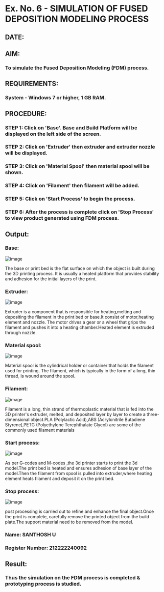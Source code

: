 # Ex. No. 6 - SIMULATION OF FUSED DEPOSITION MODELING PROCESS

## DATE: 
## AIM:
### To simulate the Fused Deposition Modeling (FDM) process.

## REQUIREMENTS:
### System - Windows 7 or higher, 1 GB RAM.

## PROCEDURE:
### STEP 1: Click on 'Base'. Base and Build Platform will be displayed on the left side of the screen.
### STEP 2: Click on 'Extruder' then extruder and extruder nozzle will be displayed.
### STEP 3: Click on 'Material Spool' then material spool will be shown.
### STEP 4: Click on 'Filament' then filament will be added.
### STEP 5: Click on 'Start Process' to begin the process.
### STEP 6: After the process is complete click on 'Stop Process' to view product generated using FDM process.


## Output:

### Base:

![image](https://github.com/gururamu08/Ex.-No---6.-SIMULATION-OF-FUSED-DEPOSITION-MODELING-PROCESS/assets/118707009/2bbd128a-30e4-4a61-8232-3887a971c346)

The base or print bed is the flat surface on which the object is built during the 3D printing process. It is usually a heated platform that provides stability and adhesion for the initial layers of the print.

### Extruder:

![image](https://github.com/gururamu08/Ex.-No---6.-SIMULATION-OF-FUSED-DEPOSITION-MODELING-PROCESS/assets/118707009/6322541c-fe07-4969-a2e3-fd6518f3e6a0)


Extruder is a component that is responsible for heating,melting and depositing the filament in the print bed or base.It consist of motor,heating element and nozzle. The motor drives a gear or a wheel that grips the filament and pushes it into a heating chamber.Heated element is extruded through nozzle.

### Material spool:

![image](https://github.com/gururamu08/Ex.-No---6.-SIMULATION-OF-FUSED-DEPOSITION-MODELING-PROCESS/assets/118707009/fe6b502e-569e-4fef-a772-3ed4cb45359a)


Material spool is the cylindrical holder or container that holds the filament used for printing. The filament, which is typically in the form of a long, thin thread, is wound around the spool.

### Filament:

![image](https://github.com/gururamu08/Ex.-No---6.-SIMULATION-OF-FUSED-DEPOSITION-MODELING-PROCESS/assets/118707009/e4f84282-c974-4ea9-989f-530ee7a08c28)


Filament is a long, thin strand of thermoplastic material that is fed into the 3D printer's extruder, melted, and deposited layer by layer to create a three-dimensional object.PLA (Polylactic Acid),ABS (Acrylonitrile Butadiene Styrene),PETG (Polyethylene Terephthalate Glycol) are some of the commonly used filament materials

### Start process:

![image](https://github.com/gururamu08/Ex.-No---6.-SIMULATION-OF-FUSED-DEPOSITION-MODELING-PROCESS/assets/118707009/5fb8a5e8-3cbf-4421-9431-75890afda662)


As per G-codes and M-codes ,the 3d printer starts to print the 3d model.The print bed is heated and ensures adhesion of base layer of the model.Then the filament from spool is pulled into extruder,where heating element heats filament and deposit it on the print bed.

### Stop process:

![image](https://github.com/gururamu08/Ex.-No---6.-SIMULATION-OF-FUSED-DEPOSITION-MODELING-PROCESS/assets/118707009/c5384eaf-1449-4929-a793-b0dbdac8e400)


post processing is carried out to refine and enhance the final object.Once the print is complete, carefully remove the printed object from the build plate.The support material need to be removed from the model.



### Name: SANTHOSH U
### Register Number: 212222240092 

## Result:
### Thus the simulation on the FDM process is completed & prototyping process is studied.
